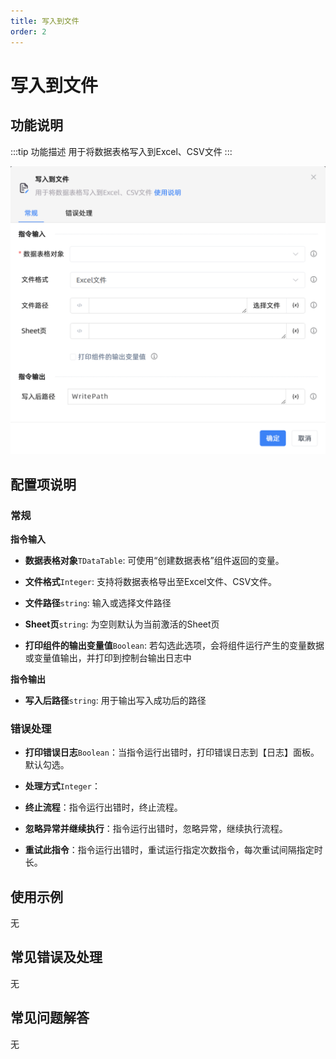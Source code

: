 ```yaml
---
title: 写入到文件
order: 2
---
```


# 写入到文件

## 功能说明

:::tip 功能描述
用于将数据表格写入到Excel、CSV文件
:::

![写入到文件](../../../assets/写入到文件_command.png)

## 配置项说明

### 常规

**指令输入**

- **数据表格对象**`TDataTable`: 可使用“创建数据表格”组件返回的变量。

- **文件格式**`Integer`: 支持将数据表格导出至Excel文件、CSV文件。

- **文件路径**`string`: 输入或选择文件路径

- **Sheet页**`string`: 为空则默认为当前激活的Sheet页

- **打印组件的输出变量值**`Boolean`: 若勾选此选项，会将组件运行产生的变量数据或变量值输出，并打印到控制台输出日志中


**指令输出**

- **写入后路径**`string`: 用于输出写入成功后的路径

### 错误处理

- **打印错误日志**`Boolean`：当指令运行出错时，打印错误日志到【日志】面板。默认勾选。

- **处理方式**`Integer`：

 - **终止流程**：指令运行出错时，终止流程。

 - **忽略异常并继续执行**：指令运行出错时，忽略异常，继续执行流程。

 - **重试此指令**：指令运行出错时，重试运行指定次数指令，每次重试间隔指定时长。

## 使用示例
无

## 常见错误及处理

无

## 常见问题解答

无

